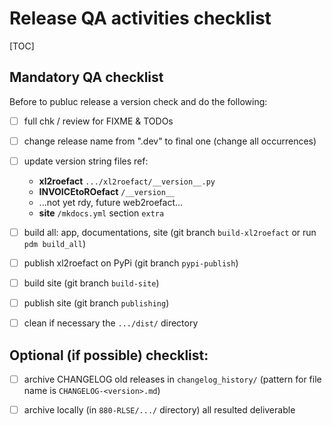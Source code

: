 # Release QA activities checklist

[TOC]

## Mandatory QA checklist

Before to publuc release a version check and do the following:

* [ ] full chk / review for FIXME & TODOs
* [ ] change release name from ".dev" to final one (change all occurrences)
* [ ] update version string files ref:
    * **xl2roefact** `.../xl2roefact/__version__.py`
    * **INVOICEtoROefact** `/__version__`
    * ...not yet rdy, future web2roefact...
    * **site** `/mkdocs.yml` section `extra`
* [ ] build all: app, documentations, site (git branch `build-xl2roefact` or run `pdm build_all`)
* [ ] publish xl2roefact on PyPi (git branch `pypi-publish`)
* [ ] build site (git branch `build-site`)
* [ ] publish site (git branch `publishing`)
* [ ] clean if necessary the `.../dist/` directory



## Optional (if possible) checklist:

* [ ] archive CHANGELOG old releases in `changelog_history/` (pattern for file name is `CHANGELOG-<version>.md`)
* [ ] archive locally (in `880-RLSE/.../` directory) all resulted deliverable





